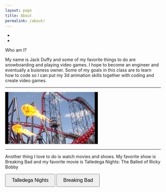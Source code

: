 ```yaml
---
layout: page
title: About  
permalink: /about/
---
```

-
-


Who am I?

My name is Jack Duffy and some of my favorite things to do are snowboarding and playing video games. I hope to become an engineer and eventually a buisness owner. Some of my goals in this class are to learn how to code so I can put my 3d animation skills together with coding and create video games.

___________________________________________________________________________________________________________________________

<img src="../images/x2.jpeg" alt="Alt Text" width="300">

___________________________________________________________________________________________________________________________

Another thing I love to do is watch movies and shows. My favorite show is Breaking Bad and my favorite movie is Talledega Nights: The Balled of Ricky Bobby


<a href="https://www.imdb.com/title/tt0415306/?ref_=nv_sr_srsg_0_tt_7_nm_1_in_0_q_tallade" target="_blank" style="text-decoration: none;">
    <button style="padding: 10px 20px; font-size: 16px; cursor: pointer;">Talledega Nights</button>
</a>

<a href="https://www.imdb.com/title/tt0903747/?ref_=nv_sr_srsg_0_tt_8_nm_0_in_0_q_breaking" target="_blank" style="text-decoration: none;">
    <button style="padding: 10px 20px; font-size: 16px; cursor: pointer;">Breaking Bad</button>
</a>

